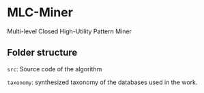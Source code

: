 # MLC-Miner
 Multi-level Closed High-Utility Pattern Miner

## Folder structure

`src`: Source code of the algorithm

`taxonomy`: synthesized taxonomy of the databases used in the work.
